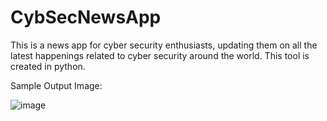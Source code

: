 # CybSecNewsApp

This is a news app for cyber security enthusiasts, updating them on all the latest happenings related to cyber security around the world.
This tool is created in python.

Sample Output Image:

![image](https://user-images.githubusercontent.com/33386752/178691768-7483aef2-5fd7-4348-bf95-cd8893d7a9d3.png)
